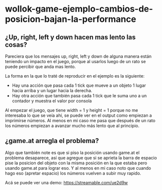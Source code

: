 # wollok-game-ejemplo-cambios-de-posicion-bajan-la-performance

## ¿Up, right, left y down hacen mas lento las cosas?

Pareciera que los mensajes up, right, left y down de alguna manera están teniendo un impacto en el juego, porque al usarlos luego de un rato se puede percibir que anda mas lento.

La forma en la que lo traté de reproducir en el ejemplo es la siguiente:
- Hay una acción que pasa cada 1 tick que mueve a un objeto 1 lugar hacia arriba y un lugar hacia la derecha.
- Hay otra acción que también pasa cada 1 tick que le suma uno a un contador y muestra el valor por consola

Al empezar el juego, que tiene width = 1 y height = 1 porque no me interesaba lo que se veía ahí, se puede ver en el output como empiezan a imprimirse números.
Al menos en mi caso me pasa que después de un rato los números empiezan a avanzar mucho más lento que al principio.

## ¿game.at arregla el problema?

Algo que también note es que si piso la posición usando game.at el problema desaparece, así que agregue que si se aprieta la barra de espacio pise la posicion del objeto con la misma posición en la que estaba pero usando game.at para lograr eso.
Y al menos en mi caso noto que cuando hago eso (apretar espacio) los números vuelven a subir muy rapido.

Acá se puede ver una demo: https://streamable.com/ue2d9w

